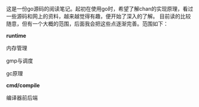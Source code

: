 这是一份go源码的阅读笔记。起初在使用go时，希望了解chan的实现原理，看过一些源码和网上的资料，越来越觉得有趣，便开始了深入的了解。
目前读的比较随意，但有一个大概的范围，后面我会把这些点逐渐完善。范围如下：

**runtime**

内存管理

gmp与调度

gc原理

**cmd/compile**

编译器前后端
